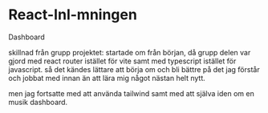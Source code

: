 # React-Inl-mningen
Dashboard 

skillnad från grupp projektet: startade om från början, då grupp delen var gjord med react router istället för vite samt med typescript istället för javascript. så det kändes lättare att börja om och bli bättre på det jag förstår och jobbat med innan än att lära mig något nästan helt nytt. 

men jag fortsatte med att använda tailwind samt med att själva iden om en musik dashboard. 



<!-- Projektbeskrivning (Vad är detta för projekt? Varför en musikapp? Vilken data använder du?)

Teknikval (React, Tailwind, React Router, eventuella andra bibliotek)

Installationsinstruktioner (hur man kör npm install, npm run dev etc.)

Kortfattad dokumentation över hur koden är strukturerad (mappstruktur och huvudkomponenter).

Beskrivning av egen funktionalitet (om du har lagt till filtrering, sökfunktion eller något annat). -->

